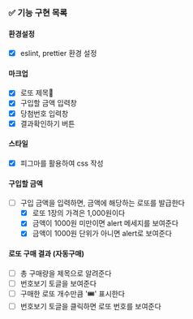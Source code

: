 ### ✅ 기능 구현 목록

#### 환경설정

- [x] eslint, prettier 환경 설정

#### 마크업

- [x] 로또 제목
- [x] 구입할 금액 입력창
- [x] 당첨번호 입력창
- [x] 결과확인하기 버튼

#### 스타일

- [x] 피그마를 활용하여 css 작성

#### 구입할 금액

- [ ] 구입 금액을 입력하면, 금액에 해당하는 로또를 발급한다
  - [x] 로또 1장의 가격은 1,000원이다
  - [x] 금액이 1000원 미만이면 alert 메세지를 보여준다
  - [x] 금액이 1000원 단위가 아니면 alert로 보여준다

#### 로또 구매 결과 (자동구매)

- [ ] 총 구매량을 제목으로 알려준다
- [ ] 번호보기 토글을 보여준다
- [ ] 구매한 로또 개수만큼 '🎟️' 표시한다
- [ ] 번호보기 토글을 클릭하면 로또 번호를 보여준다
